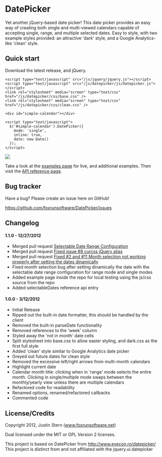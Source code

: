 # DatePicker

Yet another jQuery-based date picker!  This date picker provides an easy way of creating both single and multi-viewed calendars capable of accepting single, range, and multiple selected dates.  Easy to style, with two example styles provided: an attractive 'dark' style, and a Google Analytics-like 'clean' style.

## Quick start

Download the latest release, and jQuery.

    <script type="text/javascript" src="/js/jquery/jquery.js"></script>
    <script type="text/javascript" src="/js/datepicker/js/datepicker.js"></script>
    <link rel="stylesheet" media="screen" type="text/css" href="/js/datepicker/css/base.css" />
    <link rel="stylesheet" media="screen" type="text/css" href="/js/datepicker/css/clean.css" />
    
    <div id="simple-calendar"></div>
    
    <script type="text/javascript">
      $('#simple-calendar').DatePicker({
        mode: 'single',
        inline: true,
        date: new Date()
      });
    </script>

<img src="https://github.com/foxrunsoftware/DatePicker/blob/master/examples/screenshot-1.png?raw=true" />

Take a look at the [examples page](http://foxrunsoftware.github.com/DatePicker/) for live, and additional examples.  Then visit the [API reference page](http://foxrunsoftware.github.com/DatePicker/reference.html).

## Bug tracker

Have a bug? Please create an issue here on GitHub!

https://github.com/foxrunsoftware/DatePicker/issues

## Changelog

#### 1.1.0 - 12/27/2012 ####
* Merged pull request [Selectable Date Range Configuration](https://github.com/foxrunsoftware/DatePicker/pull/7)
* Merged pull request [Fixed issue #8 curcss jQuery alias](https://github.com/foxrunsoftware/DatePicker/pull/9)
* Merged pull request [Fixed #2 and #11 Month selection not working properly after setting the dates dinamically](https://github.com/foxrunsoftware/DatePicker/pull/12)
* Fixed month selection bug after setting dinamically the date with the selectable date range configuration for range mode and single modes
* Added example page inside the repo for local testing using the js/css source from the repo 
* Added selectableDates reference api entry

#### 1.0.0 - 3/12/2012 ####
* Initial Release
* Ripped out the built-in date formatter, this should be handled by the client
* Removed the built-in parseDate functionality
* Removed references to the 'week' column
* Styled away the 'not in month' date cells
* Split stylesheet into base.css to allow easier styling, and dark.css as the first full style
* Added 'clean' style similar to Google Analytics date picker
* Greyed out future dates for clean style
* Removed the excessive left/right arrows from multi-month calendars
* Highlight current date
* Calendar month title: clicking when in 'range' mode selects the entire month.  Clicking in single/multiple mode swaps between the monthly/yearly view unless there are multiple calendars
* Refactored code for readability
* Renamed options, renamed/refactored callbacks
* Commented code

## License/Credits

Copyright 2012, Justin Stern (www.foxrunsoftware.net)

Dual licensed under the MIT or GPL Version 2 licenses.

This project is based on DatePicker from http://www.eyecon.ro/datepicker/
This project is distinct from and not affiliated with the jquery.ui.datepicker